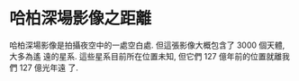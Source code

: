 # 哈柏深場影像之距離

哈柏深場影像是拍攝夜空中的一處空白處. 但這張影像大概包含了 3000 個天體, 大多為遙
遠的星系. 這些星系目前所在位置未知, 但它們 127 億年前的位置就離我們 127 億光年遠
了.
